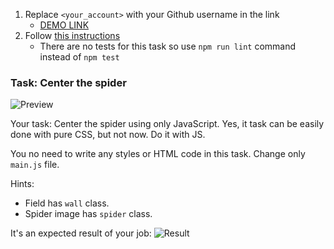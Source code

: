 1. Replace `<your_account>` with your Github username in the link
    - [DEMO LINK](https://milla-romankova.github.io/js_center_spider_DOM/)
2. Follow [this instructions](https://mate-academy.github.io/layout_task-guideline/)
    - There are no tests for this task so use `npm run lint` command instead of `npm test`

### Task: Center the spider

![Preview](./src/images/preview.png)

Your task: Center the spider using only JavaScript. Yes, it task can be easily done with pure CSS, but not now. Do it with JS.

You no need to write any styles or HTML code in this task. Change only `main.js` file.

Hints:
- Field has `wall` class.
- Spider image has `spider` class.

It's an expected result of your job:
![Result](./src/images/result.png)
